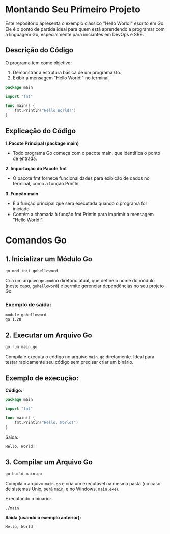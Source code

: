 # Montando Seu Primeiro Projeto

Este repositório apresenta o exemplo clássico "Hello World!" escrito em Go. Ele é o ponto de partida ideal para quem está aprendendo a programar com a linguagem Go, especialmente para iniciantes em DevOps e SRE.

## Descrição do Código

O programa tem como objetivo:

1. Demonstrar a estrutura básica de um programa Go.
2. Exibir a mensagem "Hello World!" no terminal.

```go
package main

import "fmt"

func main() {
	fmt.Println("Hello World!")
}
```

## Explicação do Código

**1.Pacote Principal (package main)**
- Todo programa Go começa com o pacote main, que identifica o ponto de entrada.
  
**2. Importação do Pacote fmt**
- O pacote fmt fornece funcionalidades para exibição de dados no terminal, como a função Println.
  
**3. Função main**
- É a função principal que será executada quando o programa for iniciado.
- Contém a chamada à função fmt.Println para imprimir a mensagem "Hello World!".

# Comandos Go

## 1. Inicializar um Módulo Go
```sh
go mod init gohelloword
```
Cria um arquivo `go.mod`no diretório atual, que define o nome do módulo (neste caso, `gohelloword`) e permite gerenciar dependências no seu projeto Go.

### Exemplo de saída:
```
module gohelloword
go 1.20
```
## 2. Executar um Arquivo Go
```sh
go run main.go
```
Compila e executa o código no arquivo `main.go` diretamente.
Ideal para testar rapidamente seu código sem precisar criar um binário.

## Exemplo de execução:
**Código:**
```go
package main

import "fmt"

func main() {
    fmt.Println("Hello, World!")
}
```
Saída:

```
Hello, World!
```
## 3. Compilar um Arquivo Go
```
go build main.go
```

Compila o arquivo `main.go` e cria um executável na mesma pasta (no caso de sistemas Unix, será `main`, e no Windows, `main.exe`).

Executando o binário:
```
./main
```

**Saída (usando o exemplo anterior):**
```
Hello, World!
```